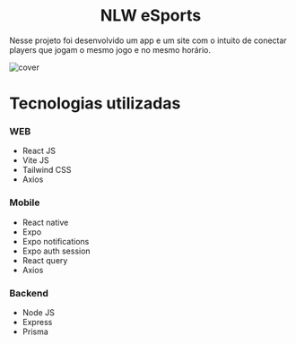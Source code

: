 # <h1 align="center">NLW eSports</h1>

Nesse projeto foi desenvolvido um app e um site com o intuito de conectar players que jogam o mesmo jogo e no mesmo horário.

![cover](https://user-images.githubusercontent.com/103274980/199143768-584b01c7-4f8d-4e73-99cd-75b163c70846.png)

# Tecnologias utilizadas
### WEB
* React JS
* Vite JS
* Tailwind CSS
* Axios

### Mobile
* React native
* Expo
* Expo notifications
* Expo auth session
* React query
* Axios

### Backend
* Node JS
* Express
* Prisma
